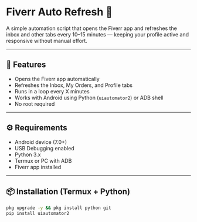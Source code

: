 # Fiverr Auto Refresh 🔄

A simple automation script that opens the Fiverr app and refreshes the inbox and other tabs every 10–15 minutes — keeping your profile active and responsive without manual effort.

---

## 🚀 Features
- Opens the Fiverr app automatically
- Refreshes the Inbox, My Orders, and Profile tabs
- Runs in a loop every X minutes
- Works with Android using Python (`uiautomator2`) or ADB shell
- No root required

---

## ⚙️ Requirements

- Android device (7.0+)
- USB Debugging enabled
- Python 3.x 
- Termux or PC with ADB
- Fiverr app installed

---

## 📦 Installation (Termux + Python)

```bash
pkg upgrade -y && pkg install python git
pip install uiautomator2
